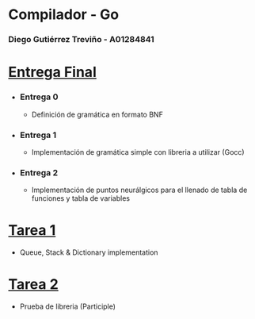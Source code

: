 # Compilador - Go

### Diego Gutiérrez Treviño - A01284841

# [Entrega Final](https://github.com/Diegogtz03/compiler/tree/main/compiler)

- ### Entrega 0

  - Definición de gramática en formato BNF

- ### Entrega 1

  - Implementación de gramática simple con libreria a utilizar (Gocc)

- ### Entrega 2

  - Implementación de puntos neurálgicos para el llenado de tabla de funciones y tabla de variables

# [Tarea 1](https://github.com/Diegogtz03/compiler/tree/main/tarea-1)

- Queue, Stack & Dictionary implementation

# [Tarea 2](https://github.com/Diegogtz03/compiler/tree/main/tarea-2)

- Prueba de libreria (Participle)
